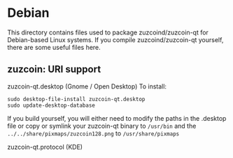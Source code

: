 
Debian
====================
This directory contains files used to package zuzcoind/zuzcoin-qt
for Debian-based Linux systems. If you compile zuzcoind/zuzcoin-qt yourself, there are some useful files here.

## zuzcoin: URI support ##


zuzcoin-qt.desktop  (Gnome / Open Desktop)
To install:

	sudo desktop-file-install zuzcoin-qt.desktop
	sudo update-desktop-database

If you build yourself, you will either need to modify the paths in
the .desktop file or copy or symlink your zuzcoin-qt binary to `/usr/bin`
and the `../../share/pixmaps/zuzcoin128.png` to `/usr/share/pixmaps`

zuzcoin-qt.protocol (KDE)

